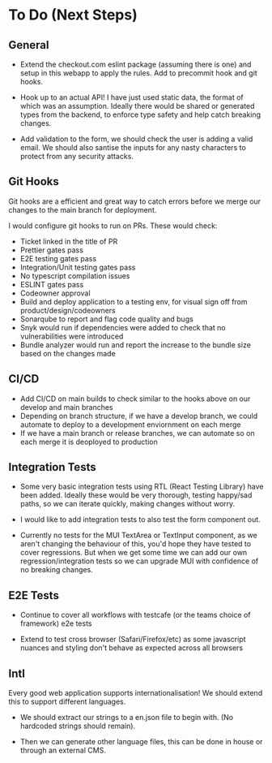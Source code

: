 # To Do (Next Steps)

## General

- Extend the checkout.com eslint package (assuming there is one) and setup in this webapp to apply the rules. Add to precommit hook and git hooks.

- Hook up to an actual API! I have just used static data, the format of which was an assumption. Ideally there would be shared or generated types from the backend, to enforce type safety and help catch breaking changes.

- Add validation to the form, we should check the user is adding a valid email. We should also santise the inputs for any nasty characters to protect from any security attacks.

## Git Hooks

Git hooks are a efficient and great way to catch errors before we merge our changes to the main branch for deployment.

I would configure git hooks to run on PRs. These would check:

- Ticket linked in the title of PR
- Prettier gates pass
- E2E testing gates pass
- Integration/Unit testing gates pass
- No typescript compilation issues
- ESLINT gates pass
- Codeowner approval
- Build and deploy application to a testing env, for visual sign off from product/design/codeowners
- Sonarqube to report and flag code quality and bugs
- Snyk would run if dependencies were added to check that no vulnerabilities were introduced
- Bundle analyzer would run and report the increase to the bundle size based on the changes made

## CI/CD

- Add CI/CD on main builds to check similar to the hooks above on our develop and main branches
- Depending on branch structure, if we have a develop branch, we could automate to deploy to a development enviornment on each merge
- If we have a main branch or release branches, we can automate so on each merge it is deoployed to production

## Integration Tests

- Some very basic integration tests using RTL (React Testing Library) have been added. Ideally these would be very thorough, testing happy/sad paths, so we can iterate quickly, making changes without worry.

- I would like to add integration tests to also test the form component out.

- Currently no tests for the MUI TextArea or TextInput component, as we aren't changing the behaviour of this, you'd hope they have tested to cover regressions. But when we get some time we can add our own regression/integration tests so we can upgrade MUI with confidence of no breaking changes.

## E2E Tests

- Continue to cover all workflows with testcafe (or the teams choice of framework) e2e tests

- Extend to test cross browser (Safari/Firefox/etc) as some javascript nuances and styling don't behave as expected across all browsers

## Intl

Every good web application supports internationalisation! We should extend this to support different languages.

- We should extract our strings to a en.json file to begin with. (No hardcoded strings should remain).

- Then we can generate other language files, this can be done in house or through an external CMS.
